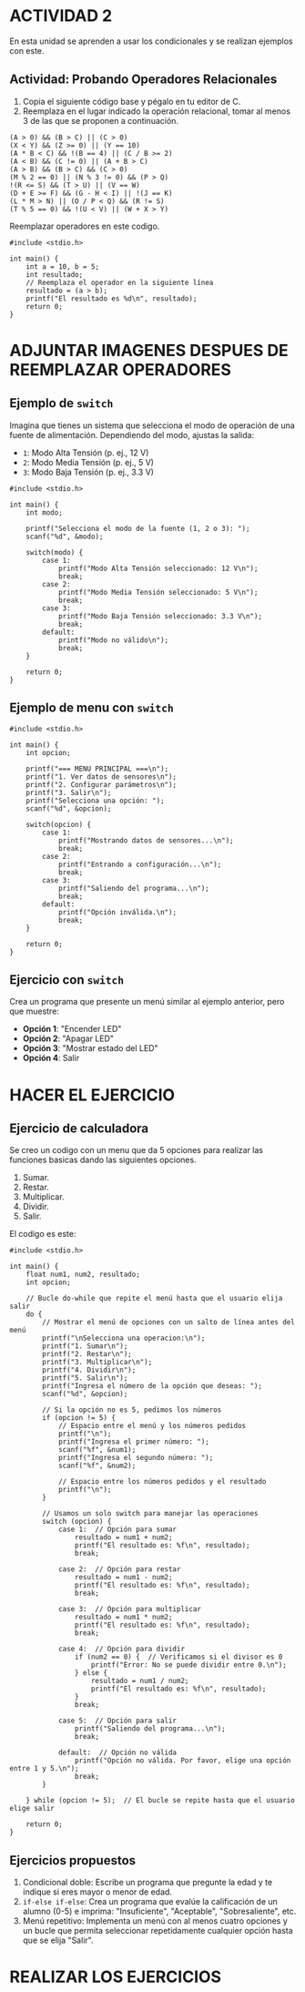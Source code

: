 # ACTIVIDAD 2  
En esta unidad se aprenden a usar los condicionales y se realizan ejemplos con este.  

## Actividad: Probando Operadores Relacionales  
1. Copia el siguiente código base y pégalo en tu editor de C.  
2. Reemplaza en el lugar indicado la operación relacional, tomar al menos 3 de las que se proponen a continuación.  

```
(A > 0) && (B > C) || (C > 0)
(X < Y) && (Z >= 0) || (Y == 10)
(A * B < C) && !(B == 4) || (C / B >= 2)
(A < B) && (C != 0) || (A + B > C)
(A > B) && (B > C) && (C > 0)
(M % 2 == 0) || (N % 3 != 0) && (P > Q)
!(R <= S) && (T > U) || (V == W)
(D + E >= F) && (G - H < I) || !(J == K)
(L * M > N) || (O / P < Q) && (R != S)
(T % 5 == 0) && !(U < V) || (W + X > Y)

```
Reemplazar operadores en este codigo.  

```
#include <stdio.h>

int main() {
    int a = 10, b = 5;
    int resultado;
    // Reemplaza el operador en la siguiente línea
    resultado = (a > b);
    printf("El resultado es %d\n", resultado);
    return 0;
}
```  

# ADJUNTAR IMAGENES DESPUES DE REEMPLAZAR OPERADORES
  

## Ejemplo de ``switch``  
Imagina que tienes un sistema que selecciona el modo de operación de una fuente de alimentación. Dependiendo del modo, ajustas la salida:  

- `1`: Modo Alta Tensión (p. ej., 12 V)  
- `2`: Modo Media Tensión (p. ej., 5 V)  
- `3`: Modo Baja Tensión (p. ej., 3.3 V)  

```
#include <stdio.h>

int main() {
    int modo;

    printf("Selecciona el modo de la fuente (1, 2 o 3): ");
    scanf("%d", &modo);

    switch(modo) {
        case 1:
            printf("Modo Alta Tensión seleccionado: 12 V\n");
            break;
        case 2:
            printf("Modo Media Tensión seleccionado: 5 V\n");
            break;
        case 3:
            printf("Modo Baja Tensión seleccionado: 3.3 V\n");
            break;
        default:
            printf("Modo no válido\n");
            break;
    }

    return 0;
}

```
## Ejemplo de menu con ``switch``  

```
#include <stdio.h>

int main() {
    int opcion;

    printf("=== MENU PRINCIPAL ===\n");
    printf("1. Ver datos de sensores\n");
    printf("2. Configurar parámetros\n");
    printf("3. Salir\n");
    printf("Selecciona una opción: ");
    scanf("%d", &opcion);

    switch(opcion) {
        case 1:
            printf("Mostrando datos de sensores...\n");
            break;
        case 2:
            printf("Entrando a configuración...\n");
            break;
        case 3:
            printf("Saliendo del programa...\n");
            break;
        default:
            printf("Opción inválida.\n");
            break;
    }

    return 0;
}
```
## Ejercicio con ``switch``  
Crea un programa que presente un menú similar al ejemplo anterior, pero que muestre:  

- **Opción 1**: "Encender LED"  
- **Opción 2**: "Apagar LED"  
- **Opción 3**: "Mostrar estado del LED"  
- **Opción 4**: Salir   

# HACER EL EJERCICIO

## Ejercicio de calculadora
Se creo un codigo con un menu que da 5 opciones para realizar las funciones basicas dando las siguientes opciones.  

1. Sumar.  
2. Restar.  
3. Multiplicar.  
4. Dividir.  
5. Salir.  

El codigo es este:  
```
#include <stdio.h>

int main() {
    float num1, num2, resultado;
    int opcion;

    // Bucle do-while que repite el menú hasta que el usuario elija salir
    do {
        // Mostrar el menú de opciones con un salto de línea antes del menú
        printf("\nSelecciona una operacion:\n");
        printf("1. Sumar\n");
        printf("2. Restar\n");
        printf("3. Multiplicar\n");
        printf("4. Dividir\n");
        printf("5. Salir\n");
        printf("Ingresa el número de la opción que deseas: ");
        scanf("%d", &opcion);

        // Si la opción no es 5, pedimos los números
        if (opcion != 5) {
            // Espacio entre el menú y los números pedidos
            printf("\n");
            printf("Ingresa el primer número: ");
            scanf("%f", &num1);
            printf("Ingresa el segundo número: ");
            scanf("%f", &num2);

            // Espacio entre los números pedidos y el resultado
            printf("\n");
        }

        // Usamos un solo switch para manejar las operaciones
        switch (opcion) {
            case 1:  // Opción para sumar
                resultado = num1 + num2;
                printf("El resultado es: %f\n", resultado);
                break;

            case 2:  // Opción para restar
                resultado = num1 - num2;
                printf("El resultado es: %f\n", resultado);
                break;

            case 3:  // Opción para multiplicar
                resultado = num1 * num2;
                printf("El resultado es: %f\n", resultado);
                break;

            case 4:  // Opción para dividir
                if (num2 == 0) {  // Verificamos si el divisor es 0
                    printf("Error: No se puede dividir entre 0.\n");
                } else {
                    resultado = num1 / num2;
                    printf("El resultado es: %f\n", resultado);
                }
                break;

            case 5:  // Opción para salir
                printf("Saliendo del programa...\n");
                break;

            default:  // Opción no válida
                printf("Opción no válida. Por favor, elige una opción entre 1 y 5.\n");
                break;
        }

    } while (opcion != 5);  // El bucle se repite hasta que el usuario elige salir

    return 0;
}
```
## Ejercicios propuestos

1. Condicional doble: Escribe un programa que pregunte la edad y te indique si eres mayor o menor de edad.  
2. ``if-else if-else``: Crea un programa que evalúe la calificación de un alumno (0-5) e imprima: "Insuficiente", "Aceptable", "Sobresaliente", etc.   
3. Menú repetitivo: Implementa un menú con al menos cuatro opciones y un bucle que permita seleccionar repetidamente cualquier opción hasta que se elija "Salir".   

# REALIZAR LOS EJERCICIOS







